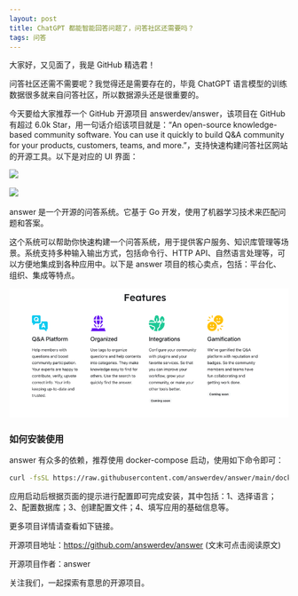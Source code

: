 ```yaml
---
layout: post
title: ChatGPT 都能智能回答问题了，问答社区还需要吗？
tags: 问答
---
```


大家好，又见面了，我是 GitHub 精选君！

问答社区还需不需要呢？我觉得还是需要存在的，毕竟 ChatGPT 语言模型的训练数据很多就来自问答社区，所以数据源头还是很重要的。

今天要给大家推荐一个 GitHub 开源项目 answerdev/answer，该项目在 GitHub 有超过 6.0k Star，用一句话介绍该项目就是：“An open-source knowledge-based community software. You can use it quickly to build Q&A community for your products, customers, teams, and more.”，支持快速构建问答社区网站的开源工具。以下是对应的 UI 界面：

![](https://raw.githubusercontent.com/answerdev/answer/master/docs/img/logo.svg)

![](https://raw.githubusercontent.com/answerdev/answer/main/docs/img/screenshot.png)

answer 是一个开源的问答系统。它基于 Go 开发，使用了机器学习技术来匹配问题和答案。

这个系统可以帮助你快速构建一个问答系统，用于提供客户服务、知识库管理等场景。系统支持多种输入输出方式，包括命令行、HTTP API、自然语言处理等，可以方便地集成到各种应用中。以下是 answer 项目的核心卖点，包括：平台化、组织、集成等特点。

![](https://raw.githubusercontent.com/ZhuPeng/pic/master/images/compress_image-20230212193910846.png)

### 如何安装使用

answer 有众多的依赖，推荐使用 docker-compose 启动，使用如下命令即可：

```bash
curl -fsSL https://raw.githubusercontent.com/answerdev/answer/main/docker-compose.yaml | docker compose -p answer -f - up
```

应用启动后根据页面的提示进行配置即可完成安装，其中包括：1、选择语言；2、配置数据库；3、创建配置文件；4、填写应用的基础信息等。


更多项目详情请查看如下链接。

开源项目地址：https://github.com/answerdev/answer  (文末可点击阅读原文)

开源项目作者：answer



关注我们，一起探索有意思的开源项目。
